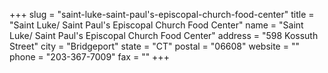 +++
slug = "saint-luke-saint-paul's-episcopal-church-food-center"
title = "Saint Luke/ Saint Paul's Episcopal Church Food Center"
name = "Saint Luke/ Saint Paul's Episcopal Church Food Center"
address = "598 Kossuth Street"
city = "Bridgeport"
state = "CT"
postal = "06608"
website = ""
phone = "203-367-7009"
fax = ""
+++
